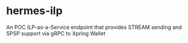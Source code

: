 # hermes-ilp
An POC ILP-as-a-Service endpoint that provides STREAM sending and SPSP support via gRPC to Xpring Wallet
